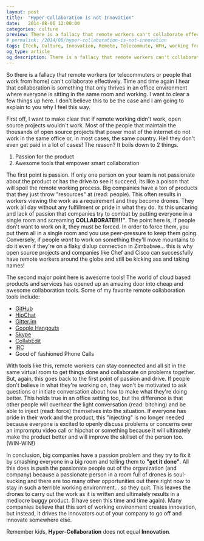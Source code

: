 ```yaml
---
layout: post
title:  "Hyper-Collaboration is not Innovation"
date:   2014-08-06 12:00:00
categories: culture
preview: There is a fallacy that remote workers can't collaborate effectively. Time and time again I hear that collaboration is something that only thrives in an office environment where everyone is sitting in the same room and working. I want to clear a few things up here.
# permalink: /2014/08/hyper-collaboration-is-not-innovation
tags: [Tech, Culture, Innovation, Remote, Telecommute, WFH, working from home]
og_type: article
og_description: There is a fallacy that remote workers can't collaborate effectively. I want to clear that up right meow!
---
```


So there is a fallacy that remote workers (or telecommuters or people that work from home) can't collaborate effectively. Time and time again I hear that collaboration is something that only thrives in an office environment where everyone is sitting in the same room and working. I want to clear a few things up here. I don't believe this to be the case and I am going to explain to you why I feel this way.

First off, I want to make clear that if remote working didn't work, open source projects wouldn't work. Most of the people that maintain the thousands of open source projects that power most of the internet do not work in the same office or, in most cases, the same country. Hell they don't even get paid in a lot of cases! The reason? It boils down to 2 things.

  1. Passion for the product
  2. Awesome tools that empower smart collaboration
 
The first point is passion. If only one person on your team is not passionate about the product or has the drive to see it succeed, its like a poison that will spoil the remote working process. Big companies have a ton of products that they just throw "resources" at (read: people). This often results in workers viewing the work as a requirement and they become drones. They work all day without any fulfillment or pride in what they do. Its this uncaring and lack of passion that companies try to combat by putting everyone in a single room and screaming **COLLABORATE!!!!"**. The point here is, if people don't want to work on it, they must be forced. In order to force them, you put them all in a single room and you use peer-pressure to keep them going. Conversely, if people *want* to work on something they'll move mountains to do it even if they're on a flaky dialup connection in Zimbabwe... this is why open source projects and companies like Chef and Cisco can successfully have remote workers around the globe and still be kicking ass and taking names!

The second major point here is awesome tools! The world of cloud based products and services has opened up an amazing door into cheap and awesome collaboration tools. Some of my favorite remote collaboration tools include:


  * <a href="http://github.com" target="_blank">GitHub</a>
  * <a href="http://hipchat.com" target="_blank">HipChat</a>
  * <a href="http://gitter.im" target="_blank">Gitter.im</a>
  * <a href="http://www.google.com/hangouts/" target="_blank">Google Hangouts</a>
  * <a href="http://www.skype.com/" target="_blank">Skype</a>
  * <a href="http://collabedit.com/" target="_blank">CollabEdit</a>
  * <a href="http://freenode.net/" target="_blank">IRC</a>
  * Good ol' fashioned Phone Calls


With tools like this, remote workers can stay connected and all sit in the same virtual room to get things done and collaborate on problems together. But, again, this goes back to the first point of passion and drive. If people don't believe in what they're working on, they won't be motivated to ask questions or initiate conversation about how to make what they're doing better. This holds true in an office setting too, but the difference is that other people will overhear the light conversation (read: bitching) and be able to inject (read: force) themselves into the situation. If everyone has pride in their work and the product, this "injecting" is no longer needed because everyone is excited to openly discuss problems or concerns over an impromptu video call or hipchat or something because it will ultimately make the product better and will improve the skillset of the person too. (WIN-WIN!)

In conclusion, big companies have a passion problem and they try to fix it by smashing everyone in a big room and telling them to **"get it done"**. All this does is push the passionate people out of the organization (and company) because a passionate person in a room full of drones is soul-sucking and there are too many other opportunities out there right now to stay in such a terrible working environment... so they quit. This leaves the drones to carry out the work as it is written and ultimately results in a mediocre buggy product. (I have seen this time and time again). Many companies believe that this sort of working environment creates innovation, but instead, it drives the innovators out of your company to go off and innovate somewhere else.

Remember kids, **Hyper-Collaboration** does not equal **Innovation**.